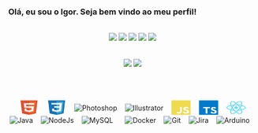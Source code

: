 <h3>Olá, eu sou o Igor. Seja bem vindo ao meu perfil!</h3>

<div align="center" style="display: inline_block"><br>
<a href="https://instagram.com/igor.sardinha"><img src="https://img.shields.io/badge/Instagram-E4405F?style=for-the-badge&logo=instagram&logoColor=white"></a>
<a href="https://linkedin.com/in/igorsardinha"><img src="https://img.shields.io/badge/LinkedIn-0077B5?style=for-the-badge&logo=linkedin&logoColor=white"></a>
<a href="https://discordapp.com/users/327552725212725248"><img src="https://img.shields.io/badge/Discord-7289DA?style=for-the-badge&logo=discord&logoColor=white"></a>
<a href="mailto:igor.sardinha@outlook.com"><img src="https://img.shields.io/badge/Microsoft_Outlook-0078D4?style=for-the-badge&logo=microsoft-outlook&logoColor=white"></a>
<a href="https://open.spotify.com/user/12184304695?si=1fe639b877564dd5"><img src="https://img.shields.io/badge/Spotify-1ED760?&style=for-the-badge&logo=spotify&logoColor=white"></a>
</div>
<br>
<br>

<div align="center" style="display: inline_block">
<img height="180em" src="https://github-readme-stats.vercel.app/api?username=igorsardinha&show_icons=true&theme=github_dark&include_all_commits=true&count_private=true"/>
<img height="180em" src="https://github-readme-stats.vercel.app/api/top-langs/?username=igorsardinha&layout=compact&langs_count=7&theme=github_dark"/>
</div>

<br>
<br>

<div style="display: inline_block"><br>
<p align="center">
  &nbsp;&nbsp;
<img align="center" alt="HTML" height="30" width="40" src="https://raw.githubusercontent.com/devicons/devicon/master/icons/html5/html5-original.svg">
  &nbsp;&nbsp;
<img align="center" alt="CSS" height="30" width="40" src="https://raw.githubusercontent.com/devicons/devicon/master/icons/css3/css3-original.svg">
  &nbsp;&nbsp;
<img align="center" alt="Photoshop" height="30" width="auto" src="https://cdn.jsdelivr.net/gh/devicons/devicon/icons/photoshop/photoshop-plain.svg" />
  &nbsp;&nbsp;
<img align="center" alt="Illustrator" height="30" width="auto" src="https://cdn.jsdelivr.net/gh/devicons/devicon/icons/illustrator/illustrator-plain.svg" />
  &nbsp;&nbsp;
<img align="center" alt="Js" height="30" width="40" src="https://raw.githubusercontent.com/devicons/devicon/master/icons/javascript/javascript-plain.svg">
  &nbsp;&nbsp;
<img align="center" alt="Ts" height="30" width="40" src="https://raw.githubusercontent.com/devicons/devicon/master/icons/typescript/typescript-plain.svg">
  &nbsp;&nbsp;
<img align="center" alt="React" height="30" width="40" src="https://raw.githubusercontent.com/devicons/devicon/master/icons/react/react-original.svg">
 &nbsp;&nbsp;
<img align="center" alt="Java" height="30" width="40" src="https://cdn.jsdelivr.net/gh/devicons/devicon/icons/java/java-plain.svg" />
  &nbsp;&nbsp;
<img align="center" alt="NodeJs" height="30" width="40" src="https://cdn.jsdelivr.net/gh/devicons/devicon/icons/nodejs/nodejs-plain.svg" />
  &nbsp;&nbsp;
<img align="center" alt="MySQL" height="30" width="auto" src="https://cdn.jsdelivr.net/gh/devicons/devicon/icons/mysql/mysql-original.svg" />
  &nbsp;&nbsp;&nbsp;&nbsp;
<img align="center" alt="Docker" height="30" width="auto" src="https://cdn.jsdelivr.net/gh/devicons/devicon/icons/docker/docker-plain.svg" />
  &nbsp;&nbsp;
<img align="center" alt="Git" height="30" width="auto" src="https://cdn.jsdelivr.net/gh/devicons/devicon/icons/git/git-plain.svg" />
  &nbsp;&nbsp;
<img align="center" alt="Jira" height="30" width="auto" src="https://cdn.jsdelivr.net/gh/devicons/devicon/icons/jira/jira-original.svg" />
  &nbsp;&nbsp;
<img align="center" alt="Arduino" height="30" width="auto" src="https://cdn.jsdelivr.net/gh/devicons/devicon/icons/arduino/arduino-original.svg" />
  &nbsp;&nbsp;
</p>
</div>




 

 
 
                                                                                                         
